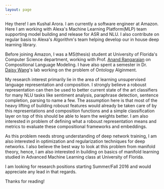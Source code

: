 ```yaml
---
layout: page
---
```


Hey there! I am Kushal Arora. I am currently a software engineer at Amazon. Here I am working with Alexa's Machine Learning Platform(MLP) team supporting model building and release for ASR and NLU. I also contribute on regular basis to Alexa's Algorithm's team helping develop our in house deep learning library.

Before joining Amazon, I was a MS(thesis) student at University of Florida's Computer Science department, working with Prof. [Anand Rangarajan](http://cise.ufl.edu~anand) on Compositional Language Modeling. I have also spent a semester in Dr. [Daisy Wang](http://cise.ufl.edu/~daisyw)'s lab working on the problem of Ontology Alginment.

My research interest primarily lie in the area of learning unsupervised language representation and composition. I strongly believe a roboust representation can then be used to better current state of the art classifiers for many NLU tasks like sentiment analysis, paraphrase detection, sentence completion, parsing to name a few. The assumption here is that most of the heavy lifting of building roboust features would already be taken care of by this representations and composition functions and a simple classification layer on top of this should be able to learn the weights better. I am also interested in problem of defining what a roboust representation means and metrics to evaluate these compositional frameworks and embeddings.

As this problem needs strong understanding of deep network training, I am also interested in optimization and regularization techniques for deep networks. I also believe the best way to look at this problem from manifold theory, hence, I am also interested in building on basics of manifold learning studied in Advanced Machine Learning class at University of Florida.

I am looking for research positions starting Summer/Fall 2016 and would appreciate any lead in that regards.

Thanks for reading!
